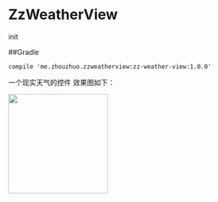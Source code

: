 # ZzWeatherView
init

##Gradle

```
compile 'me.zhouzhuo.zzweatherview:zz-weather-view:1.0.0'
```


一个现实天气的控件
效果图如下：

<img src="https://github.com/zhouzhuo810/ZzWeatherView/blob/master/zz-weather-view-demo.jpg"  width="200px"/>
